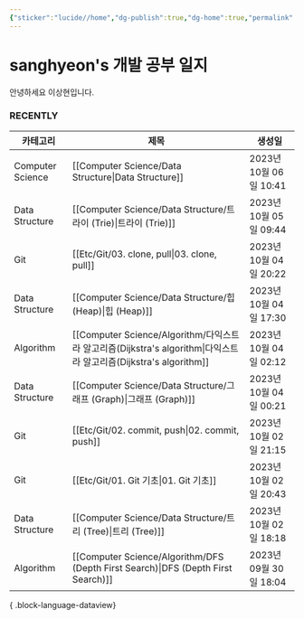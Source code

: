 ```yaml
---
{"sticker":"lucide//home","dg-publish":true,"dg-home":true,"permalink":"/home/","tags":["gardenEntry"],"dgPassFrontmatter":true,"noteIcon":""}
---
```


# sanghyeon's 개발 공부 일지

안녕하세요 이상현입니다.

### RECENTLY
| 카테고리             | 제목                                                                                                 | 생성일                 |
| ---------------- | -------------------------------------------------------------------------------------------------- | ------------------- |
| Computer Science | [[Computer Science/Data Structure\|Data Structure]]                                             | 2023년 10월 06일 10:41 |
| Data Structure   | [[Computer Science/Data Structure/트라이 (Trie)\|트라이 (Trie)]]                                      | 2023년 10월 05일 09:44 |
| Git              | [[Etc/Git/03. clone, pull\|03. clone, pull]]                                                    | 2023년 10월 04일 20:22 |
| Data Structure   | [[Computer Science/Data Structure/힙 (Heap)\|힙 (Heap)]]                                          | 2023년 10월 04일 17:30 |
| Algorithm        | [[Computer Science/Algorithm/다익스트라 알고리즘(Dijkstra's algorithm\|다익스트라 알고리즘(Dijkstra's algorithm]] | 2023년 10월 04일 02:12 |
| Data Structure   | [[Computer Science/Data Structure/그래프 (Graph)\|그래프 (Graph)]]                                    | 2023년 10월 04일 00:21 |
| Git              | [[Etc/Git/02. commit, push\|02. commit, push]]                                                  | 2023년 10월 02일 21:15 |
| Git              | [[Etc/Git/01. Git 기초\|01. Git 기초]]                                                              | 2023년 10월 02일 20:43 |
| Data Structure   | [[Computer Science/Data Structure/트리 (Tree)\|트리 (Tree)]]                                        | 2023년 10월 02일 18:18 |
| Algorithm        | [[Computer Science/Algorithm/DFS (Depth First Search)\|DFS (Depth First Search)]]               | 2023년 09월 30일 18:04 |

{ .block-language-dataview}



<script src="https://giscus.app/client.js"
        data-repo="4anghyeon/sanghyeon-digital-garden"
        data-repo-id="R_kgDOKVgtKQ"
        data-category="General"
        data-category-id="DIC_kwDOKVgtKc4CZ2I7"
        data-mapping="title"
        data-strict="0"
        data-reactions-enabled="1"
        data-emit-metadata="0"
        data-input-position="top"
        data-theme="light_tritanopia"
        data-lang="ko"
        crossorigin="anonymous"
        async>
</script>

